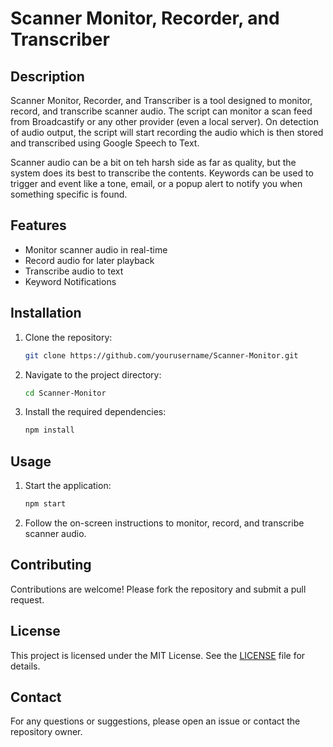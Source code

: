  # Scanner Monitor, Recorder, and Transcriber #

## Description
Scanner Monitor, Recorder, and Transcriber is a tool designed to monitor, record, and transcribe scanner audio. The script can monitor a scan feed from Broadcastify or any other provider (even a local server). On detection of audio output, the script will start recording the audio which is then stored and transcribed using Google Speech to Text.

Scanner audio can be a bit on teh harsh side as far as quality, but the system does its best to transcribe the contents. Keywords can be used to trigger and event like a tone, email, or a popup alert to notify you when something specific is found.

## Features
- Monitor scanner audio in real-time
- Record audio for later playback
- Transcribe audio to text
- Keyword Notifications

## Installation
1. Clone the repository:
    ```sh
    git clone https://github.com/yourusername/Scanner-Monitor.git
    ```
2. Navigate to the project directory:
    ```sh
    cd Scanner-Monitor
    ```
3. Install the required dependencies:
    ```sh
    npm install
    ```

## Usage
1. Start the application:
    ```sh
    npm start
    ```
2. Follow the on-screen instructions to monitor, record, and transcribe scanner audio.

## Contributing
Contributions are welcome! Please fork the repository and submit a pull request.

## License
This project is licensed under the MIT License. See the [LICENSE](LICENSE) file for details.

## Contact
For any questions or suggestions, please open an issue or contact the repository owner.

